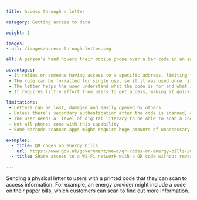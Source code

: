 ```yaml
---
title: Access through a letter

category: Getting access to data

weight: 1

images:
- url: /images/access-through-letter.svg

alt: A person's hand hovers their mobile phone over a bar code in an energy bill.

advantages:
 - It relies on someone having access to a specific address, limiting the risk it could be read by someone else
 - The code can be formatted for single use, so if it was used once  it could not be used again
 - The letter helps the user understand what the code is for and what information can be accessed by scanning it
 - It requires little effort from users to get access, making it quick and simple

limitations:
 - Letters can be lost, damaged and easily opened by others
 - Unless there’s secondary authentication after the code is scanned, anyone could access information
 - The user needs a  level of digital literacy to be able to scan a code with their device
 - Not all phones come with this capability
 - Some barcode scanner apps might require huge amounts of unnecessary permissions

examples:
  - title: QR codes on energy bills
    url: https://www.gov.uk/government/news/qr-codes-on-energy-bills-put-consumers-in-control
  - title: Share access to a Wi-Fi network with a QR code without revealing the password

---
```


Sending a physical letter to users with a printed code that they can scan to access information. For example, an energy provider might include a code on their paper bills, which customers can scan to find out more information.

